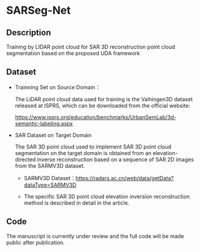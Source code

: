 # SARSeg-Net
## Description
Training by LIDAR point cloud for SAR 3D reconstruction point cloud segmentation based on the proposed UDA framework
## Dataset
- Trainning Set on Source Domain：
  
    The LiDAR point cloud data used for training is the Vaihingen3D dataset released at ISPRS, which can be downloaded from the official website:
  
    https://www.isprs.org/education/benchmarks/UrbanSemLab/3d-semantic-labeling.aspx
  
- SAR Dataset on Target Domain

    The SAR 3D point cloud used to implement SAR 3D point cloud segmentation on the target domain is obtained from an elevation-directed inverse reconstruction based on a sequence of SAR 2D images from the SARMV3D dataset.

    - SARMV3D Dataset：https://radars.ac.cn/web/data/getData?dataType=SARMV3D

    - The specific SAR 3D point cloud elevation inversion reconstruction method is described in detail in the article.
  
## Code
The manuscript is currently under review and the full code will be made public after publication.
## 

